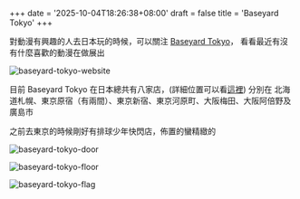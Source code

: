 +++
date = '2025-10-04T18:26:38+08:00'
draft = false
title = 'Baseyard Tokyo'
+++

對動漫有興趣的人去日本玩的時候，可以關注 [Baseyard Tokyo](https://www.palcloset.jp/shared/pc_pal/event/baseyard)，
看看最近有沒有什麼喜歡的動漫在做展出

![baseyard-tokyo-website](/images/baseyard-tokyo-website.png)

目前 Baseyard Tokyo 在日本總共有八家店，(詳細位置可以看[這裡](https://www.palcloset.jp/shared/pc_pal/event/baseyard/access.html))
分別在 北海道札幌、東京原宿（有兩間）、東京新宿、東京河原町、大阪梅田、大阪阿倍野及廣島市

之前去東京的時候剛好有排球少年快閃店，佈置的蠻精緻的

![baseyard-tokyo-door](/images/baseyard-tokyo-door.png)

![baseyard-tokyo-floor](/images/baseyard-tokyo-floor.png)

![baseyard-tokyo-flag](/images/baseyard-tokyo-flag.png)


